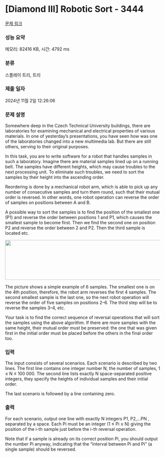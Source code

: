 # [Diamond III] Robotic Sort - 3444 

[문제 링크](https://www.acmicpc.net/problem/3444) 

### 성능 요약

메모리: 82416 KB, 시간: 4792 ms

### 분류

스플레이 트리, 트리

### 제출 일자

2024년 11월 2일 12:26:06

### 문제 설명

<p>Somewhere deep in the Czech Technical University buildings, there are laboratories for examining mechanical and electrical properties of various materials. In one of yesterday’s presentations, you have seen how was one of the laboratories changed into a new multimedia lab. But there are still others, serving to their original purposes.</p>

<p>In this task, you are to write software for a robot that handles samples in such a laboratory. Imagine there are material samples lined up on a running belt. The samples have different heights, which may cause troubles to the next processing unit. To eliminate such troubles, we need to sort the samples by their height into the ascending order.</p>

<p>Reordering is done by a mechanical robot arm, which is able to pick up any number of consecutive samples and turn them round, such that their mutual order is reversed. In other words, one robot operation can reverse the order of samples on positions between A and B.</p>

<p>A possible way to sort the samples is to find the position of the smallest one (P1) and reverse the order between positions 1 and P1, which causes the smallest sample to become first. Then we find the second one on position P2 and reverse the order between 2 and P2. Then the third sample is located etc.</p>

<p style="text-align: center;"><img alt="" src="https://www.acmicpc.net/upload/images2/robotic.png" style="height:129px; width:552px"></p>

<p>The picture shows a simple example of 6 samples. The smallest one is on the 4th position, therefore, the robot arm reverses the first 4 samples. The second smallest sample is the last one, so the next robot operation will reverse the order of five samples on positions 2–6. The third step will be to reverse the samples 3–4, etc.</p>

<p>Your task is to find the correct sequence of reversal operations that will sort the samples using the above algorithm. If there are more samples with the same height, their mutual order must be preserved: the one that was given first in the initial order must be placed before the others in the final order too.</p>

### 입력 

 <p>The input consists of several scenarios. Each scenario is described by two lines. The first line contains one integer number N, the number of samples, 1 ≤ N ≤ 100 000. The second line lists exactly N space-separated positive integers, they specify the heights of individual samples and their initial order.</p>

<p>The last scenario is followed by a line containing zero.</p>

### 출력 

 <p>For each scenario, output one line with exactly N integers P1, P2,...PN , separated by a space. Each Pi must be an integer (1 ≤ Pi ≤ N) giving the position of the i-th sample just before the i-th reversal operation.</p>

<p>Note that if a sample is already on its correct position Pi, you should output the number Pi anyway, indicating that the “interval between Pi and Pi” (a single sample) should be reversed.</p>

